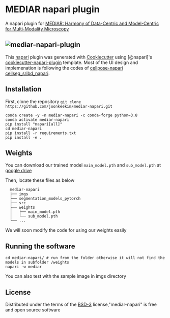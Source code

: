 # MEDIAR napari plugin

A napari plugin for [MEDIAR: Harmony of Data-Centric and Model-Centric for Multi-Modality Microscopy](https://arxiv.org/abs/2212.03465)

![mediar-napari-plugin](imgs/napari_cellseg.gif)
----------------------------------

This [napari](https://github.com/napari/napari) plugin was generated with [Cookiecutter](https://github.com/audreyr/cookiecutter) using [@napari]'s [cookiecutter-napari-plugin](https://github.com/napari/cookiecutter-napari-plugin) template. Most of the UI design and implemenation is following the codes of [cellpose-napari](https://github.com/MouseLand/cellpose-napari/) [cellseg_sribd_napari](https://github.com/Lewislou/cellseg_sribd_napari).

<!--
Don't miss the full getting started guide to set up your new package:
https://github.com/napari/cookiecutter-napari-plugin#getting-started

and review the napari docs for plugin developers:
https://napari.org/stable/plugins/index.html
-->

## Installation
First, clone the repository `git clone https://github.com/joonkeekim/mediar-napari.git`

```shell
conda create -y -n mediar-napari -c conda-forge python=3.8
conda activate mediar-napari
pip install "napari[all]"
cd mediar-napari
pip install -r requirements.txt
pip install -e .
```
## Weights

You can download our trained model `main_model.pth` and `sub_model.pth` at [google drive](https://drive.google.com/drive/folders/1nDNtnnx3itkfe6_pLEiuoKz9i3hCtLjF?hl=ko)

Then, locate these files as below

```
  mediar-napari
  ├── imgs
  ├── segmentation_models_pytorch
  ├── src
  ├── weights
  │   ├── main_model.pth
  │   └── sub_model.pth
  └── ...
```

We will soon modify the code for using our weights easily

## Running the software

```shell
cd mediar-napari/ # run from the folder otherwise it will not find the models in subfolder /weights
napari -w mediar
```

You can also test with the sample image in imgs directory

## License

Distributed under the terms of the [BSD-3](http://opensource.org/licenses/BSD-3-Clause) license,"mediar-napari" is free and open source software

